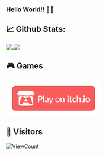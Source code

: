 ### Hello World!! 🎯️🚀️

## 📈 **Github Stats:**

<a href="#">
  <img align="center" src="https://github-readme-stats.vercel.app/api?username=andrescrd&show_icons=true&include_all_commits=true&count_private=true&hide=stars,prs" />
</a>
<a href="#">
  <img align="center" src="https://github-readme-stats.vercel.app/api/top-langs/?username=andrescrd&layout=compact&hide=ShaderLab" />
</a>

## 🎮 **Games**  

<a href="https://andrescrd.itch.io/">
  <img align="center" width="256px" src="https://github.com/andrescrd/assets/blob/master/play_on_itchio.png" />
</a>

## 👀 **Visitors**  
[![ViewCount](https://views.whatilearened.today/views/github/andrescrd/ismlhbb.svg?cache=remove)](#)
 
